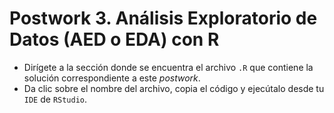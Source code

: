# Postwork 3. Análisis Exploratorio de Datos (AED o EDA) con R

- Dirígete a la sección donde se encuentra el archivo ```.R``` que contiene la solución correspondiente a este _postwork_.
- Da clic sobre el nombre del archivo, copia el código y ejecútalo desde tu ```IDE``` de ```RStudio```.
